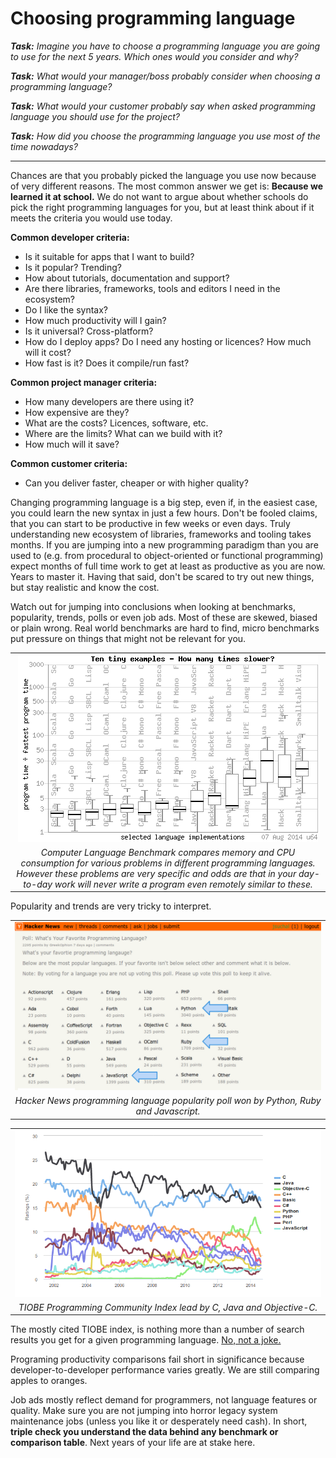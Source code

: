 # Choosing programming language


_**Task:** Imagine you have to choose a programming language you are going to use for the next 5 years. Which ones would you consider and why?_

    
_**Task:** What would your manager/boss probably consider when choosing a programming language?_


_**Task:** What would your customer probably say when asked programming language you should use for the project?_


_**Task:** How did you choose the programming language you use most of the time nowadays?_

---

Chances are that you probably picked the language you use now because of very different reasons. The most common answer we get is: **Because we learned it at school.** We do not want to argue about whether schools do pick the right programming languages for you, but at least think about if it meets the criteria you would use today.

**Common developer criteria:**

- Is it suitable for apps that I want to build?
- Is it popular? Trending?
- How about tutorials, documentation and support?
- Are there libraries, frameworks, tools and editors I need in the ecosystem?
- Do I like the syntax?
- How much productivity will I gain?
- Is it universal? Cross-platform?
- How do I deploy apps? Do I need any hosting or licences? How much will it cost?
- How fast is it? Does it compile/run fast?

**Common project manager criteria:**

- How many developers are there using it?
- How expensive are they?
- What are the costs? Licences, software, etc.
- Where are the limits? What can we build with it?
- How much will it save?

**Common customer criteria:**

- Can you deliver faster, cheaper or with higher quality?


Changing programming language is a big step, even if, in the easiest case, you could learn the new syntax in just a few hours. Don't be fooled claims, that you can start to be productive in few weeks or even days. Truly understanding new ecosystem of libraries, frameworks and tooling takes months. If you are jumping into a new programming paradigm than you are used to (e.g. from procedural to object-oriented or functional programming) expect months of full time work to get at least as productive as you are now. Years to master it. Having that said, don't be scared to try out new things, but stay realistic and know the cost. 
 
Watch out for jumping into conclusions when looking at benchmarks, popularity, trends, polls or even job ads. Most of these are skewed, biased or plain wrong. Real world benchmarks are hard to find, micro benchmarks put pressure on things that might not be relevant for you.

|   | 
|:-:|
| ![Computer Language Benchmark Game comparison chart](https://github.com/minio-sk/crafting-web-applications/raw/wip/assets/computer-language-benchmark-game.png)
_Computer Language Benchmark compares memory and CPU consumption for various problems in different programming languages. However these problems are very specific and odds are that in your day-to-day work will never write a program even remotely similar to these._ |
 
 Popularity and trends are very tricky to interpret. 

|   | 
|:-:|
| ![Hacker News Programming language popularity poll](https://github.com/minio-sk/crafting-web-applications/raw/wip/assets/hackernews-poll.png)
_Hacker News programming language popularity poll won by Python, Ruby and Javascript._ |

|   | 
|:-:|
| ![TIOBE Programming Community Index](https://github.com/minio-sk/crafting-web-applications/raw/wip/assets/tiobe-index.png)
_TIOBE Programming Community Index lead by C, Java and Objective-C._ |
  
  
 The mostly cited TIOBE index, is nothing more than a number of search results you get for a given programming language. [No, not a joke.](http://www.tiobe.com/index.php/content/paperinfo/tpci/tpci_definition.htm)
 
Programing productivity comparisons fail short in significance because developer-to-developer performance varies greatly. We are still comparing apples to oranges. 
 
Job ads mostly reflect demand for programmers, not language features or quality. Make sure you are not jumping into horror legacy system maintenance jobs (unless you like it or desperately need cash). In short, **triple check you understand the data behind any benchmark or comparison table**. Next years of your life are at stake here. 


